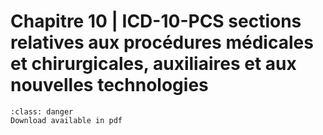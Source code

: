 # Chapitre 10 | ICD-10-PCS sections relatives aux procédures médicales et chirurgicales, auxiliaires et aux nouvelles technologies

```{admonition} Copyright
:class: danger
Download available in pdf
```
